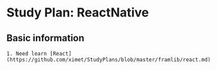 # Study Plan: ReactNative

## Basic information
    1. Need learn [React](https://github.com/ximet/StudyPlans/blob/master/framlib/react.md)